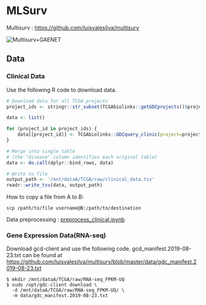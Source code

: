# MLSurv
Multisurv : https://github.com/luisvalesilva/multisurv

![Multisurv+GAENET](https://user-images.githubusercontent.com/69032913/202623549-fb9ec11f-9aa4-48b1-b8a2-bc63ad044af0.PNG)
## Data
### Clinical Data
Use the following R code to download data.

```r
# Download data for all TCGA projects
project_ids <- stringr::str_subset(TCGAbiolinks::getGDCprojects()$project_id, 'TCGA')

data <- list()

for (project_id in project_ids) {
    data[[project_id]] <- TCGAbiolinks::GDCquery_clinic(project=project_id, type='clinical')
}

# Merge into single table
# (the "disease" column identifies each original table)
data <- do.call(dplyr::bind_rows, data)

# Write to file
output_path <- '/mnt/dataA/TCGA/raw/clinical_data.tsv'
readr::write_tsv(data, output_path)
```

How to copy a file from A to B:
```console
scp /path/to/file username@B:/path/to/destination
```
Data preprocessing : [preprocess_clinical.ipynb](Data/preprocess_clinical.ipynb)

### Gene Expression Data(RNA-seq)
Download gcd-client and use the following code. gcd_manifest.2019-08-23.txt can be found at https://github.com/luisvalesilva/multisurv/blob/master/data/gdc_manifest.2019-08-23.txt

```console
$ mkdir /mnt/dataA/TCGA/raw/RNA-seq_FPKM-UQ
$ sudo /opt/gdc-client download \
  -d /mnt/dataA/TCGA/raw/RNA-seq_FPKM-UQ/ \
  -m data/gdc_manifest.2019-08-23.txt
```
